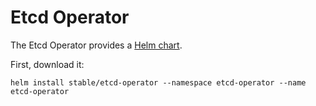 # Etcd Operator

The Etcd Operator provides a [Helm chart](https://github.com/coreos/etcd-operator).

First, download it:

```console
helm install stable/etcd-operator --namespace etcd-operator --name etcd-operator
```

